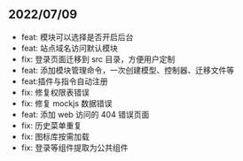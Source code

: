## 2022/07/09

- feat: 模块可以选择是否开启后台
- feat: 站点域名访问默认模块
- fix: 登录页面迁移到 src 目录，方便用户定制
- feat: 添加模块管理命令，一次创建模型、控制器、迁移文件等
- feat:插件与指令自动注册
- fix: 修复权限表错误
- fix: 修复 mockjs 数据错误
- feat: 添加 web 访问的 404 错误页面
- fix: 历史菜单重复
- fix: 图标库按需加载
- fix: 登录等组件提取为公共组件
